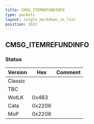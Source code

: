 ```yaml
---
title: CMSG_ITEMREFUNDINFO
type: packets
layout: single_markdown_in_list
position: 1022
---
```


## CMSG_ITEMREFUNDINFO

### Status

Version    | Hex        | Comment
---------- | ---------- | ---------- 
Classic    |            | 
TBC        |            | 
WotLK      | 0x4B3      | 
Cata       | 0x2206     | 
MoP        | 0x2206     | 